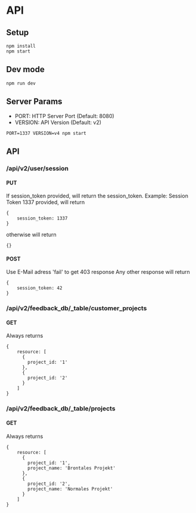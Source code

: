 # API

## Setup
```
npm install
npm start
```

## Dev mode
```
npm run dev
```

## Server Params
- PORT: HTTP Server Port (Default: 8080)
- VERSION: API Version (Default: v2)
```
PORT=1337 VERSION=v4 npm start
```

## API

### /api/v2/user/session

#### PUT
If session_token provided, will return the session_token. Example: Session Token 1337 provided, will return
```
{
    session_token: 1337
}
```
otherwise will return
```
{}
```

#### POST
Use E-Mail adress 'fail' to get 403 response
Any other response will return
```
{
    session_token: 42
}
```

### /api/v2/feedback_db/_table/customer_projects
#### GET
Always returns
```
{
    resource: [
      {
        project_id: '1'
      },
      {
        project_id: '2'
      }
    ]
}
```

### /api/v2/feedback_db/_table/projects
#### GET
Always returns
```
{
    resource: [
      {
        project_id: '1',
        project_name: 'Brontales Projekt'
      },
      {
        project_id: '2',
        project_name: 'Normales Projekt'
      }
    ]
}
```